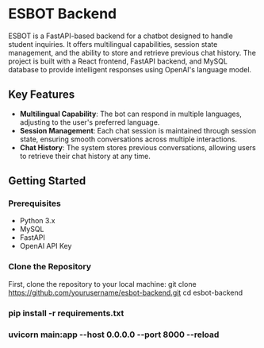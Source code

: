# ESBOT Backend

ESBOT is a FastAPI-based backend for a chatbot designed to handle student inquiries. It offers multilingual capabilities, session state management, and the ability to store and retrieve previous chat history. The project is built with a React frontend, FastAPI backend, and MySQL database to provide intelligent responses using OpenAI's language model.

## Key Features

- **Multilingual Capability**: The bot can respond in multiple languages, adjusting to the user's preferred language.
- **Session Management**: Each chat session is maintained through session state, ensuring smooth conversations across multiple interactions.
- **Chat History**: The system stores previous conversations, allowing users to retrieve their chat history at any time.

## Getting Started

### Prerequisites

- Python 3.x
- MySQL
- FastAPI
- OpenAI API Key

### Clone the Repository

First, clone the repository to your local machine:
git clone https://github.com/yourusername/esbot-backend.git
cd esbot-backend

### pip install -r requirements.txt
### uvicorn main:app --host 0.0.0.0 --port 8000 --reload
